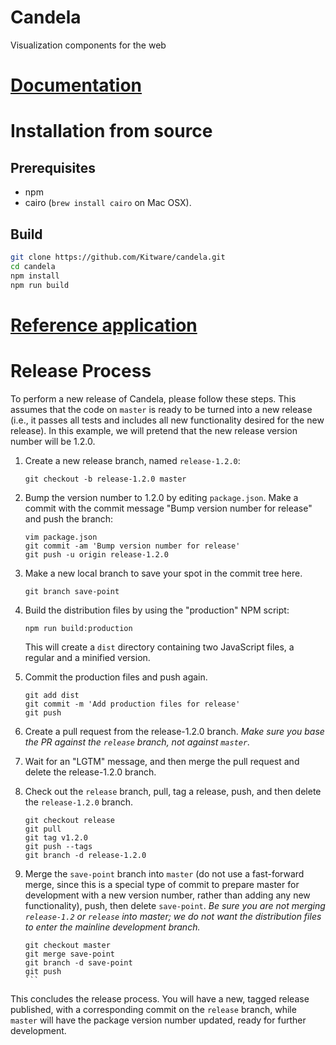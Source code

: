 # Candela
Visualization components for the web

# [Documentation](src/candela#readme)

# Installation from source

## Prerequisites

* npm
* cairo (`brew install cairo` on Mac OSX).

## Build

```bash
git clone https://github.com/Kitware/candela.git
cd candela
npm install
npm run build
```

# [Reference application](https://github.com/Kitware/candela/blob/master/app/resonant-reference-app/README.md)

# Release Process

To perform a new release of Candela, please follow these steps. This assumes
that the code on ``master`` is ready to be turned into a new release (i.e., it
passes all tests and includes all new functionality desired for the new
release). In this example, we will pretend that the new release version number
will be 1.2.0.

1. Create a new release branch, named ``release-1.2.0``:

   ```` 
   git checkout -b release-1.2.0 master 
   ````

2. Bump the version number to 1.2.0 by editing ``package.json``. Make a commit
   with the commit message "Bump version number for release" and push the
   branch:

   ````
   vim package.json
   git commit -am 'Bump version number for release'
   git push -u origin release-1.2.0
   ````

3. Make a new local branch to save your spot in the commit tree here.

   ```` 
   git branch save-point 
   ````

4. Build the distribution files by using the "production" NPM script:

   ````
   npm run build:production
   ````

   This will create a ``dist`` directory containing two JavaScript files, a
   regular and a minified version.

5. Commit the production files and push again.

   ````
   git add dist
   git commit -m 'Add production files for release'
   git push
   ````

6. Create a pull request from the release-1.2.0 branch. *Make sure you base the
   PR against the ``release`` branch, not against ``master``.*

7. Wait for an "LGTM" message, and then merge the pull request and delete the
   release-1.2.0 branch.

8. Check out the ``release`` branch, pull, tag a release, push, and then delete the
   ``release-1.2.0`` branch.

   ````
   git checkout release
   git pull
   git tag v1.2.0
   git push --tags
   git branch -d release-1.2.0
   ````

9. Merge the ``save-point`` branch into ``master`` (do not use a fast-forward
   merge, since this is a special type of commit to prepare master for development
   with a new version number, rather than adding any new functionality), push,
   then delete ``save-point``. *Be sure you are not merging ``release-1.2`` or
   ``release`` into master; we do not want the distribution files to enter the
   mainline development branch.*

   ````
   git checkout master
   git merge save-point
   git branch -d save-point
   git push
   ```

This concludes the release process. You will have a new, tagged release
published, with a corresponding commit on the ``release`` branch, while
``master`` will have the package version number updated, ready for further
development.
